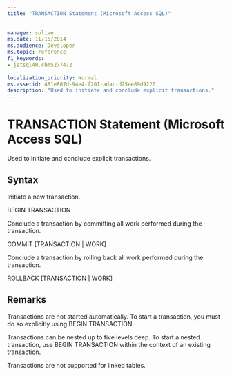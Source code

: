 ```yaml
---
title: "TRANSACTION Statement (Microsoft Access SQL)"
 
 
manager: soliver
ms.date: 11/16/2014
ms.audience: Developer
ms.topic: reference
f1_keywords:
- jetsql40.chm5277472
  
localization_priority: Normal
ms.assetid: 481e807d-94e4-f201-adac-d25ee89d9220
description: "Used to initiate and conclude explicit transactions."
---
```


# TRANSACTION Statement (Microsoft Access SQL)

Used to initiate and conclude explicit transactions.
  
## Syntax

Initiate a new transaction.
  
BEGIN TRANSACTION
  
Conclude a transaction by committing all work performed during the transaction.
  
COMMIT [TRANSACTION | WORK]
  
Conclude a transaction by rolling back all work performed during the transaction.
  
ROLLBACK [TRANSACTION | WORK]
  
## Remarks

Transactions are not started automatically. To start a transaction, you must do so explicitly using BEGIN TRANSACTION.
  
Transactions can be nested up to five levels deep. To start a nested transaction, use BEGIN TRANSACTION within the context of an existing transaction.
  
Transactions are not supported for linked tables.
  


